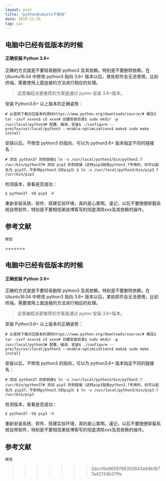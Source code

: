 ```yaml
---
layout: post
title: "python在ubuntu下使用"
date: 2019-11-26
tag: sas
---
```





## 电脑中已经有低版本的时候

#### 正确安装 Python 3.6+

正确的方式就是不要轻易删除 python3 及其依赖。特别是不要删除依赖。在 Ubuntu16.04 中修改 python3 指向 3.6+ 版本以后，某些软件会无法使用，比如终端，需要使用上面连接的方法进行相应的处理。

> 这里编程派更推荐的方案是通过 pyenv 安装 3.6+版本。

安装 Python3.6+ 以上版本的正确姿势：

```
# 从官网下载对应版本的源码https://www.python.org/downloads/source/# 解压$ tar -zxvf xxxxx$ cd xxxx# 创建安装目录$ sudo mkdir -p /usr/local/python3# 配置、编译、安装$ ./configure --preifx=/usr/local/python3 --enable-optimizations$ make$ sudo make install
```

安装以后，不修改 python3 的指向，可以为 python3.6+ 版本指定不同的链接名：

```
# 添加 python37 的软链接$ ln -s /usr/local/python3/bin/python3.7 /usr/bin/python37# 添加 pip3 的软链接（这样pip3就是python3.7专用的，也可以起名为 pip37，不影响python3.5的pip3）$ ln -s /usr/local/python3/bin/pip3.7 /usr/bin/pip3
```

检测版本，查看是否成功：

```
$ python37 -V$ pip3 -V
```



重新安装系统、软件、搭建实验环境，真的是心累啊。谨记，以后不要随便卸载系统自带软件，特别是不要相信某些博客写的彻底清除xxx及其依赖的操作。



## 参考文献

```
微信
```

=======


## 电脑中已经有低版本的时候

#### 正确安装 Python 3.6+

正确的方式就是不要轻易删除 python3 及其依赖。特别是不要删除依赖。在 Ubuntu16.04 中修改 python3 指向 3.6+ 版本以后，某些软件会无法使用，比如终端，需要使用上面连接的方法进行相应的处理。

> 这里编程派更推荐的方案是通过 pyenv 安装 3.6+版本。

安装 Python3.6+ 以上版本的正确姿势：

```
# 从官网下载对应版本的源码https://www.python.org/downloads/source/# 解压$ tar -zxvf xxxxx$ cd xxxx# 创建安装目录$ sudo mkdir -p /usr/local/python3# 配置、编译、安装$ ./configure --preifx=/usr/local/python3 --enable-optimizations$ make$ sudo make install
```

安装以后，不修改 python3 的指向，可以为 python3.6+ 版本指定不同的链接名：

```
# 添加 python37 的软链接$ ln -s /usr/local/python3/bin/python3.7 /usr/bin/python37# 添加 pip3 的软链接（这样pip3就是python3.7专用的，也可以起名为 pip37，不影响python3.5的pip3）$ ln -s /usr/local/python3/bin/pip3.7 /usr/bin/pip3
```

检测版本，查看是否成功：

```
$ python37 -V$ pip3 -V
```



重新安装系统、软件、搭建实验环境，真的是心累啊。谨记，以后不要随便卸载系统自带软件，特别是不要相信某些博客写的彻底清除xxx及其依赖的操作。



## 参考文献

```
微信
```

>>>>>>> 2dccf9a9659788300643a94b1877a42134b37ffe
